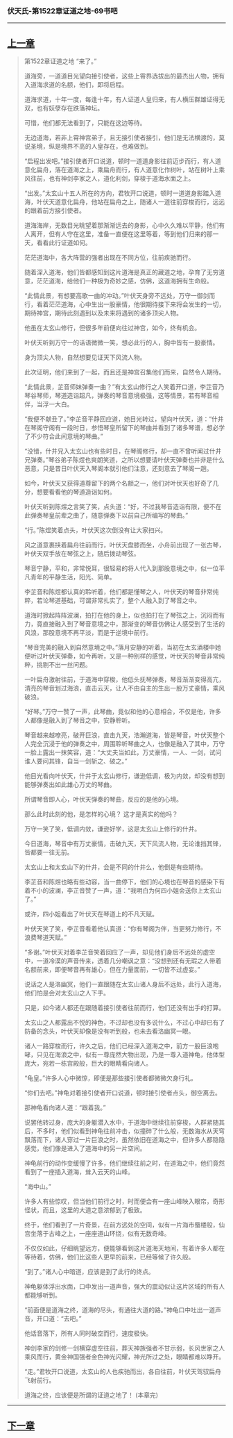 ### 伏天氏-第1522章证道之地-69书吧

--------
[上一章](./321cf8db1982e4e323376a9c5619be95.md)
--------


>
>
>
>第1522章证道之地
>“来了。”
>
>道海旁，一道道目光望向接引使者，这些上霄界选拔出的最杰出人物，拥有入道海求道的名额，他们，即将启程。
>
>道海求道，十年一度，每逢十年，有人证道人皇归来，有人横压群雄证得无双，也有妖孽存在跌落神坛。
>
>可惜，他们都无法看到了，只能在这边等待。
>
>无边道海，若非上霄神宫弟子，且无接引使者接引，他们是无法横渡的，莫说圣境，纵是境界不高的人皇存在，也难做到。
>
>“启程出发吧。”接引使者开口说道，顿时一道道身影往前迈步而行，有人道意化扁舟，落在道海之上，乘扁舟而行，有人道意化作树叶，站在树叶上乘风往前，也有神剑李家之人，道化利剑，穿梭于道海水面之上。
>
>“出发。”太玄山十五人所在的方向，君牧开口说道，顿时一道道身影踏入道海，叶伏天道意化扁舟，他站在扁舟之上，随诸人一道往前穿梭而行，远远的跟着前方接引使者。
>
>道海海岸，无数目光眺望着那渐渐远去的身影，心中久久难以平静，他们有人离开，但有人守在这里，准备一直便在这里等着，等到他们归来的那一天，看看此行证道如何。
>
>茫茫道海中，各大阵营的强者出现在不同方位，往前疾驰而行。
>
>随着深入道海，他们皆都感知到这片道海是真正的藏道之地，孕育了无穷道意，茫茫道海，给他们一种极为奇妙之感，仿佛，这道海拥有生命般。
>
>“此情此景，有想要高歌一曲的冲动。”叶伏天身旁不远处，万守一御剑而行，看着茫茫道海，心中生出一股豪情，他很期待接下来将会发生的一切，期待神宫，期待此刻遇到以及未来将遇到的诸多顶尖人物。
>
>他虽在太玄山修行，但很多年前便向往过神宫，如今，终有机会。
>
>叶伏天听到万守一的话语微微一笑，想必此行的人，胸中皆有一股豪情。
>
>身为顶尖人物，自然想要见证天下风流人物。
>
>此次证明，他们来到了一起，而且还是神宫召集他们而来，自然令人期待。
>
>“此情此景，芷音师妹弹奏一曲？”有太玄山修行之人笑着开口道，李芷音乃琴谷琴师，琴道造诣超凡，弹奏的琴音意境极强，这等情景，若有琴音相伴，当浮一大白。
>
>“我便不献丑了。”李芷音平静回应道，她目光转过，望向叶伏天，道：“什井在琴阁守阁有一段时日，参悟琴皇所留下的琴曲并看到了诸多琴谱，想必学了不少符合此间意境的琴曲。”
>
>“没错，什井兄入太玄山也有些时日，在琴阁修行，却一直不曾听闻过什井兄弹奏。”琴谷弟子陈煜也爽朗笑道，之所以想要请叶伏天弹奏也并非是什么恶意，只是昔日叶伏天入琴阁本就引他们注意，还刻意去了琴阁一趟。
>
>如今，叶伏天又获得道尊留下的两个名额之一，他们对叶伏天也好奇了几分，想要看看他的琴道造诣如何。
>
>叶伏天听到陈煜之言笑了笑，点头道：“好，不过我琴音造诣有限，便不在此弹奏琴皇前辈之曲了，随意弹奏下以前自己所编写的琴曲。”
>
>“行。”陈煜笑着点头，叶伏天这次倒没有让大家扫兴。
>
>风之道意裹挟着扁舟往前而行，叶伏天盘膝而坐，小舟前出现了一张古琴，叶伏天双手放在琴弦之上，随后拨动琴弦。
>
>琴音宁静，平和，非常悦耳，很轻易的将人代入到那股意境之中，似一位平凡青年的平静生活，阳光、简单。
>
>李芷音和陈煜都认真的聆听着，他们都是懂琴之人，叶伏天的琴音非常纯粹，若论琴道基础，可谓非常扎实了，整个人融入到了琴音之中。
>
>道海时掀起阵阵波澜，拍打在他的身上，似也拍打在了琴弦之上，沉闷而有力，竟直接融入到了琴音意境之中，那渐变的琴音仿佛让人感受到了生活的风浪，那股意境不再平淡，而是于逆境中前行。
>
>“琴音完美的融入到自然意境之中。”落月安静的听着，当初在太玄酒楼中她便听过叶伏天弹奏，如今再听，又是一种别样的感觉，叶伏天的琴音非常纯粹，挑剔不出一丝问题。
>
>一叶扁舟激射往前，于道海中穿梭，他低头抚琴弹奏，琴音渐渐变得高亢，清亮的琴音划过海浪，直击云天，让人不由自主的生出一股万丈豪情，乘风破浪。
>
>“好琴。”万守一赞了一声，此琴曲，竟似和他的心意相合，不仅是他，许多人都像是融入到了琴音之中，安静聆听。
>
>琴音越来越嘹亮，破开巨浪，直击九天，浩瀚道海，皆是琴音，叶伏天整个人完全沉浸于他的弹奏之中，周围聆听琴曲之人，也像是融入了其中，万守一脸上露出一抹笑容，道：“大丈夫当如此，万丈豪情，一人、一剑，试问谁人要问其锋，自当一剑斩之、破之。”
>
>他目光看向叶伏天，什井于太玄山修行，谦逊低调，极为内敛，却没有想到能够弹奏出如此雄心万丈的琴曲。
>
>所谓琴音即人心，叶伏天弹奏的琴曲，反应的是他的心境。
>
>那么此时此刻的他，是怎样的心境？
>这才是真实的他吗？
>
>万守一笑了笑，低调内敛，谦逊好学，这是太玄山上修行的什井。
>
>今日道海，琴音中有万丈豪情，击破九天，天下风流人物，无论谁挡其锋，皆都要一往无前。
>
>太玄山上和太玄山下的什井，会是不同的什井么，他倒是有些期待。
>
>李芷音和陈煜也略有些动容，当一曲停下，他们的心境也在琴音的感染下有着不小的波澜，李芷音赞了一声，道：“我明白为何四小姐会送你上太玄山了。”
>
>或许，四小姐看出了叶伏天在琴道上的不凡天赋。
>
>叶伏天笑了笑，李芷音看着他认真道：“你有琴阁为伴，当更努力修行，不浪费琴道天赋。”
>
>“多谢。”叶伏天对着李芷音笑着回应了一声，却见他们身后不远处的虚空中，一道冷漠的声音传来，透着几分嘲讽之意：“没想到还有无瑕之人带着名额前来，即便琴音再有雄心，但在力量面前，一切皆不过虚妄。”
>
>说话之人是洛幽冥，他们一直跟随在太玄山诸人身后不远处，此行入道海，他们怕是会对太玄山之人下手。
>
>只是，如今诸人都还在跟随着接引使者往前而行，他们还没有出手的打算。
>
>太玄山之人都露出不悦的神色，不过却也没有多说什么，不过心中却已有了防备的念头，叶伏天却像是没有听到般，也未去看洛幽冥一眼。
>
>诸人一路穿梭而行，许久之后，他们已经深入道海之中，前方一股巨浪咆哮，只见在海浪之中，似有一尊庞然大物出现，乃是一尊入道神龟，他体型庞大，宛若一栋宫殿般，巨大的眼睛看向诸人。
>
>“龟皇。”许多人心中微惊，即便是那些接引使者都微微欠身行礼。
>
>“你们去吧。”神龟对着接引使者开口说道，顿时接引使者点头，御空离去。
>
>那神龟看向诸人道：“跟着我。”
>
>说罢他转过身，庞大的身躯潜入水中，于道海中继续往前穿梭，人群紧随其后，不多时，他们似看到神龟往前冲击，似撞碎了什么般，无数海水从天穹飘落而下，诸人穿过一片巨浪之时，虽然依旧在道海之中，但许多人都隐隐感觉，他们像是进入了道海中的另一片空间。
>
>神龟前行的动作变缓慢了许多，他们继续往前之时，在道海之中，他们竟然看到了一座插入道海，耸入云天的山峰。
>
>“海中山。”
>
>许多人有些惊叹，但当他们前行之时，时而便会有一座山峰映入眼帘，奇形怪状，而且，这里的大道之意浓郁到了极致。
>
>终于，他们看到了一片奇景，在前方远处的空间，似有一片海市蜃楼般，仙宫坐落于古峰之上，一座座道山环绕，似有无数奇峰。
>
>不仅仅如此，仔细眺望远方，便能够看到这片道海天地间，有着许多人都在等待着，仿佛，他们比这些人更早的前来，已经等候了许久般。
>
>“到了。”诸人心中暗道，应该是到了此行的终点。
>
>神龟躯体浮出水面，口中发出一道声音，强大的震动似让这片区域的所有人都能够听到。
>
>“前面便是道海之终，道海的尽头，有通往大道的路。”神龟口中吐出一道声音，开口道：“去吧。”
>
>他话音落下，所有人同时破空而行，速度极快。
>
>神剑李家的剑修一剑横穿虚空往前，葬天神族强者不甘示弱，长风世家之人乘风而行，黄金神国强者金色神光闪耀，神光所过之处，眼睛都难以睁开。
>
>“走。”君牧开口说道，太玄山的人也疾驰而出，各自往前，叶伏天驾驭扁舟飞射前行。
>
>道海之终，应该便是所谓的证道之地了！
>(本章完)
>
>

--------
[下一章](./a243736adb6bf7144326b99c7e4282c0.md)
--------

